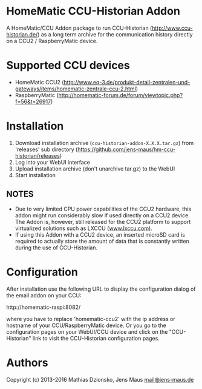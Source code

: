 # HomeMatic CCU-Historian Addon
A HomeMatic/CCU Addon package to run CCU-Historian (http://www.ccu-historian.de/) as a long term archive for the communication history directly on a CCU2 / RaspberryMatic device.

# Supported CCU devices
* HomeMatic CCU2 (http://www.eq-3.de/produkt-detail-zentralen-und-gateways/items/homematic-zentrale-ccu-2.html)
* RaspberryMatic (http://homematic-forum.de/forum/viewtopic.php?f=56&t=26917)

# Installation
1. Download installation archive (```ccu-historian-addon-X.X.X.tar.gz```) from 'releases' sub directory (https://github.com/jens-maus/hm-ccu-historian/releases)
2. Log into your WebUI interface
3. Upload installation archive (don't unarchive tar.gz) to the WebUI
4. Start installation

## NOTES
* Due to very limited CPU power capabilities of the CCU2 hardware, this addon might run considerably slow if used directly on a CCU2 device. The Addon is, however, still released for the CCU2 platform to support virtualized solutions such as LXCCU (www.lxccu.com).
* If using this Addon with a CCU2 device, an inserted microSD card is required to actually store the amount of data that is constantly written during the use of CCU-Historian.

# Configuration
After installation use the following URL to display the configuration dialog of the email addon on your CCU:

http://homematic-raspi:8082/

where you have to replace 'homematic-ccu2' with the ip address or hostname of your CCU/RaspberryMatic device. Or you go to the configuration pages on your WebUI/CCU device and click on the "CCU-Historian" link to visit the CCU-Historian configuration pages.

# Authors
Copyright (c) 2013-2016 Mathias Dzionsko, Jens Maus <mail@jens-maus.de>
